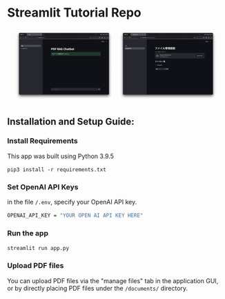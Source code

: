# Streamlit Tutorial Repo

<p align="center">
  <img src="readme_media/main.png" alt="" width="45%" style="display:inline-block; margin: 5px;">
  <img src="readme_media/sub.png" alt="Image 2" width="45%" style="display:inline-block; margin: 5px;">
</p>


## Installation and Setup Guide:

### Install Requirements
This app was built using Python 3.9.5
```
pip3 install -r requirements.txt
```

### Set OpenAI API Keys
in the file `/.env`, specify your OpenAI API key.
```bash
OPENAI_API_KEY = "YOUR OPEN AI API KEY HERE"
```

### Run the app
```
streamlit run app.py
```

### Upload PDF files 
You can upload PDF files via the "manage files" tab in the application GUI, or by directly placing PDF files under the `/documents/` directory.